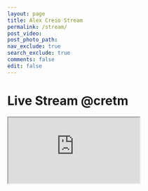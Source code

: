 ```yaml
---
layout: page
title: Alex Creio Stream
permalink: /stream/
post_video:
post_photo_path:
nav_exclude: true
search_exclude: true
comments: false
edit: false
---
```


# Live Stream @cretm

<!-- <div class="embed-responsive embed-responsive-16by9">
  <iframe src="https://www.youtube.com/embed/ljRDkQVOlqU" frameborder="0" allow="accelerometer; autoplay; encrypted-media; gyroscope; picture-in-picture" allowfullscreen></iframe>
</div> -->

<!-- <video id="stream" class="video-js vjs-fluid vjs-default-skin" controls preload="none" data-setup='{"fluid": true}'>
  <source src="https://vjs.zencdn.net/v/oceans.mp4" type='video/mp4'>
</video> -->

<!-- <video id="stream" class="video-js vjs-fluid vjs-default-skin vjs-16-9 vjs-big-play-centered"
  controls preload="none" data-setup='{"fluid": true}'
  poster='http://content.bitsontherun.com/thumbs/3XnJSIm4-480.jpg' data-setup='{}'>
  <source src="https://vjs.zencdn.net/v/oceans.mp4" type='video/mp4'>
</video> -->
  <!-- <source src="https://fra-cdn.livepeer.com/hls/z8kdh258fwnopq14/index.m3u8" type="application/x-mpegURL"> -->

<!-- <link href="https://unpkg.com/video.js/dist/video-js.css" rel="stylesheet">
<script src="https://unpkg.com/video.js/dist/video.js"></script>
<script src="https://unpkg.com/videojs-contrib-hls/dist/videojs-contrib-hls.js"></script>

<script>
  var player = videojs('stream');
  player.play();
</script> -->

<link rel="stylesheet" href="https://cdn.plyr.io/3.6.2/plyr.css" />
<script src="https://cdn.plyr.io/3.6.2/plyr.js"></script>

<!-- <video preload="none" id="player" autoplay controls crossorigin></video> -->
<!-- <video id="player" playsinline controls data-poster="http://content.bitsontherun.com/thumbs/3XnJSIm4-480.jpg"></video> -->

<style>
  #player {
  --plyr-color-main: #5a74ca;
  }
  .plyr--video.plyr--stopped .plyr__controls { display: none; }
  /*.plyr--video.plyr--paused .plyr__controls { display: none; }*/
  /*.plyr--video .plyr__controls { display: none }*/
</style>

<div class="plyr__video-embed" id="player">
  <iframe
    src="https://www.youtube.com/embed/bTqVqk7FSmY?origin=https://plyr.io&amp;iv_load_policy=3&amp;modestbranding=1&amp;playsinline=1&amp;showinfo=0&amp;rel=0&amp;enablejsapi=1"
    allowfullscreen
    allowtransparency
    allow="autoplay"
  ></iframe>
</div>

<script>
const player = new Plyr('#player');
</script>
